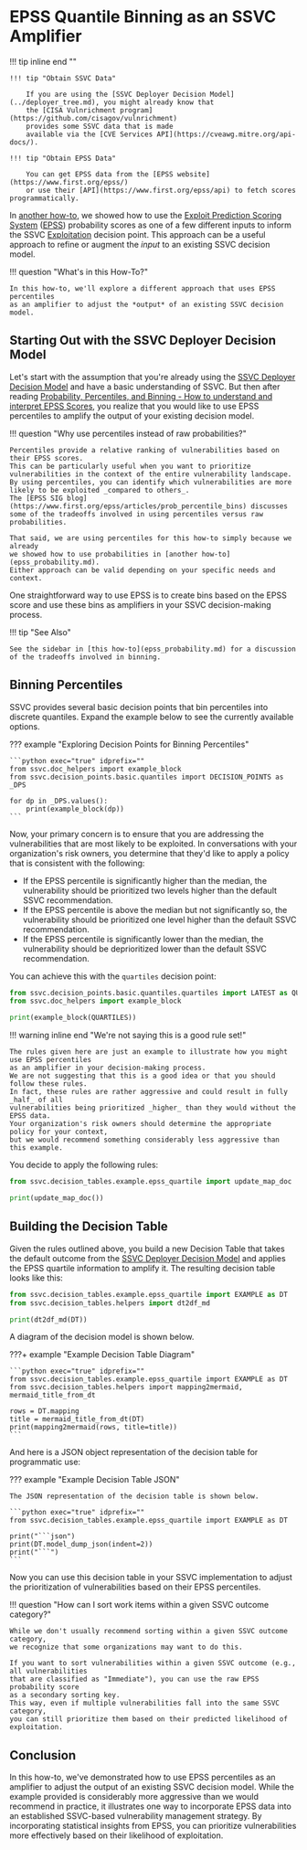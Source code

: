 # EPSS Quantile Binning as an SSVC Amplifier

!!! tip inline end ""

    !!! tip "Obtain SSVC Data"

        If you are using the [SSVC Deployer Decision Model](../deployer_tree.md), you might already know that
        the [CISA Vulnrichment program](https://github.com/cisagov/vulnrichment)
        provides some SSVC data that is made 
        available via the [CVE Services API](https://cveawg.mitre.org/api-docs/).

    !!! tip "Obtain EPSS Data"

        You can get EPSS data from the [EPSS website](https://www.first.org/epss/)
        or use their [API](https://www.first.org/epss/api) to fetch scores programmatically.

In [another how-to](epss_probability.md), we showed how to use the [Exploit Prediction Scoring System](https://www.first.org/epss/)
([EPSS](https://www.first.org/epss))
probability scores as one of a few different inputs to inform the
SSVC [Exploitation](../../reference/decision_points/exploitation.md) decision point.
This approach can be a useful approach to refine or augment the *input* to an existing SSVC decision model.

!!! question "What's in this How-To?"

    In this how-to, we'll explore a different approach that uses EPSS percentiles
    as an amplifier to adjust the *output* of an existing SSVC decision model.

## Starting Out with the SSVC Deployer Decision Model

Let's start with the assumption that you're already using the
[SSVC Deployer Decision Model](../deployer_tree.md) and have a basic understanding of SSVC.
But then after reading
[Probability, Percentiles, and Binning - How to understand and interpret EPSS Scores](https://www.first.org/epss/articles/prob_percentile_bins),
you realize that you would like to use EPSS percentiles to amplify the output of your existing decision model.

!!! question "Why use percentiles instead of raw probabilities?"

    Percentiles provide a relative ranking of vulnerabilities based on their EPSS scores.
    This can be particularly useful when you want to prioritize vulnerabilities in the context of the entire vulnerability landscape.
    By using percentiles, you can identify which vulnerabilities are more likely to be exploited _compared to others_.
    The [EPSS SIG blog](https://www.first.org/epss/articles/prob_percentile_bins) discusses some of the tradeoffs involved in using percentiles versus raw probabilities.

    That said, we are using percentiles for this how-to simply because we already
    we showed how to use probabilities in [another how-to](epss_probability.md).
    Either approach can be valid depending on your specific needs and context.

One straightforward way to use EPSS is to create bins based on the EPSS score
and use these bins as amplifiers in your SSVC decision-making process.

!!! tip "See Also"

    See the sidebar in [this how-to](epss_probability.md) for a discussion of the tradeoffs involved in binning.

## Binning Percentiles

SSVC provides several basic decision points that bin percentiles into discrete quantiles.
Expand the example below to see the currently available options.

??? example "Exploring Decision Points for Binning Percentiles"

    ```python exec="true" idprefix=""
    from ssvc.doc_helpers import example_block
    from ssvc.decision_points.basic.quantiles import DECISION_POINTS as _DPS
    
    for dp in _DPS.values():
        print(example_block(dp))
    ```

Now, your primary concern is to ensure that you are addressing the
vulnerabilities that are most likely to be exploited.
In conversations with your organization's risk owners, you determine that
they'd like to apply a policy that is consistent with the following:

- If the EPSS percentile is significantly higher than the median, the vulnerability
  should be prioritized two levels higher than the default SSVC recommendation.
- If the EPSS percentile is above the median but not significantly so, the vulnerability
  should be prioritized one level higher than the default SSVC recommendation.
- If the EPSS percentile is significantly lower than the median, the vulnerability
  should be deprioritized lower than the default SSVC recommendation.

You can achieve this with the `quartiles` decision point:

```python exec="true" idprefix=""
from ssvc.decision_points.basic.quantiles.quartiles import LATEST as QUARTILES
from ssvc.doc_helpers import example_block

print(example_block(QUARTILES))
```

!!! warning inline end "We're not saying this is a good rule set!"

    The rules given here are just an example to illustrate how you might use EPSS percentiles
    as an amplifier in your decision-making process.
    We are not suggesting that this is a good idea or that you should follow these rules.
    In fact, these rules are rather aggressive and could result in fully _half_ of all
    vulnerabilities being prioritized _higher_ than they would without the EPSS data.
    Your organization's risk owners should determine the appropriate policy for your context,
    but we would recommend something considerably less aggressive than this example.

You decide to apply the following rules:

```python exec="true" idprefix=""
from ssvc.decision_tables.example.epss_quartile import update_map_doc

print(update_map_doc())
```

## Building the Decision Table  

Given the rules outlined above, you build a new Decision Table that takes the
default outcome from the
[SSVC Deployer Decision Model](../deployer_tree.md) and applies the EPSS quartile
information to amplify it. The resulting decision table looks like this:

```python exec="true" idprefix=""
from ssvc.decision_tables.example.epss_quartile import EXAMPLE as DT
from ssvc.decision_tables.helpers import dt2df_md

print(dt2df_md(DT))
```

A diagram of the decision model is shown below.

???+ example "Example Decision Table Diagram"

    ```python exec="true" idprefix=""
    from ssvc.decision_tables.example.epss_quartile import EXAMPLE as DT
    from ssvc.decision_tables.helpers import mapping2mermaid, mermaid_title_from_dt
    
    rows = DT.mapping
    title = mermaid_title_from_dt(DT)
    print(mapping2mermaid(rows, title=title))
    ```

And here is a JSON object representation of the decision table for programmatic use:

??? example "Example Decision Table JSON"

    The JSON representation of the decision table is shown below.

    ```python exec="true" idprefix=""
    from ssvc.decision_tables.example.epss_quartile import EXAMPLE as DT

    print("```json")
    print(DT.model_dump_json(indent=2))
    print("```")
    ```

Now you can use this decision table in your SSVC implementation to adjust
the prioritization of vulnerabilities based on their EPSS percentiles.

!!! question "How can I sort work items within a given SSVC outcome category?"

    While we don't usually recommend sorting within a given SSVC outcome category,
    we recognize that some organizations may want to do this.

    If you want to sort vulnerabilities within a given SSVC outcome (e.g., all vulnerabilities
    that are classified as "Immediate"), you can use the raw EPSS probability score
    as a secondary sorting key.
    This way, even if multiple vulnerabilities fall into the same SSVC category,
    you can still prioritize them based on their predicted likelihood of exploitation.


## Conclusion

In this how-to, we've demonstrated how to use EPSS percentiles as an amplifier
to adjust the output of an existing SSVC decision model.
While the example provided is considerably more aggressive than we would recommend
in practice, it illustrates one way to incorporate EPSS data into an established SSVC-based
vulnerability management strategy.
By incorporating statistical insights from EPSS, you can prioritize
vulnerabilities more effectively based on their likelihood of exploitation.
